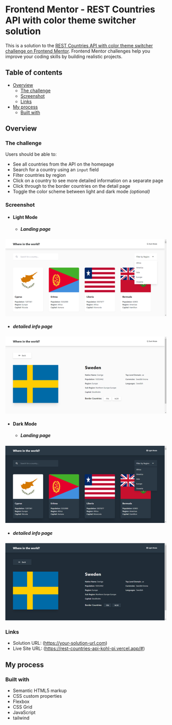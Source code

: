 # Frontend Mentor - REST Countries API with color theme switcher solution

This is a solution to the [REST Countries API with color theme switcher challenge on Frontend Mentor](https://www.frontendmentor.io/challenges/rest-countries-api-with-color-theme-switcher-5cacc469fec04111f7b848ca). Frontend Mentor challenges help you improve your coding skills by building realistic projects. 

## Table of contents

- [Overview](#overview)
  - [The challenge](#the-challenge)
  - [Screenshot](#screenshot)
  - [Links](#links)
- [My process](#my-process)
  - [Built with](#built-with)


## Overview

### The challenge

Users should be able to:

- See all countries from the API on the homepage
- Search for a country using an `input` field
- Filter countries by region
- Click on a country to see more detailed information on a separate page
- Click through to the border countries on the detail page
- Toggle the color scheme between light and dark mode *(optional)*

### Screenshot
- #### Light Mode 
  - ##### Landing page
![light theme Landing page](./images/light-theme.png) 
  -  ##### detailed info page
![light theme detailed page](./images/detail-light-theme.png)

- #### Dark Mode 
  - ##### Landing page
![dark theme Landing page](./images/dark-theme.png)
  - ##### detailed info page
![dark theme detailed page](./images/detail-dark-theme.png)


### Links

- Solution URL: (https://your-solution-url.com)
- Live Site URL: (https://rest-countries-api-kohl-pi.vercel.app/#)

## My process

### Built with

- Semantic HTML5 markup
- CSS custom properties
- Flexbox
- CSS Grid
- JavaScript
- tailwind
